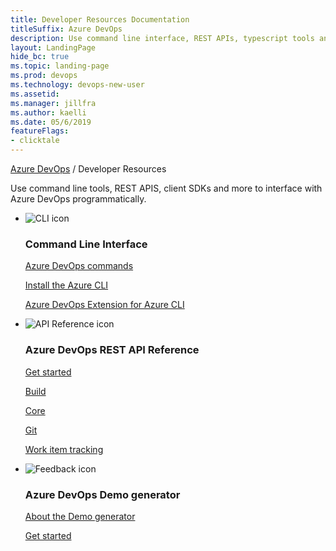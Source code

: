 ```yaml
---
title: Developer Resources Documentation
titleSuffix: Azure DevOps 
description: Use command line interface, REST APIs, typescript tools and more to interface with Azure DevOps 
layout: LandingPage
hide_bc: true
ms.topic: landing-page
ms.prod: devops 
ms.technology: devops-new-user
ms.assetid:  
ms.manager: jillfra 
ms.author: kaelli 
ms.date: 05/6/2019
featureFlags:
- clicktale 
---
```


<p><a href="/azure/devops/index">Azure DevOps</a>  /  Developer Resources</p>

Use command line tools, REST APIS, client SDKs and more to interface with Azure DevOps programmatically. 


<ul class="panelContent cardsF">
    <li>
        <div class="cardSize">
            <div class="cardPadding">
                <div class="card">
                    <div class="cardImageOuter">
                        <div class="cardImage">
                            <img src="https://docs.microsoft.com//media/common/i_cligeneric.svg" alt="CLI icon" />
                        </div>
                    </div>
                    <div class="cardText">
                        <h3>Command Line Interface</h3>
                        <p>
                            <a href="/cli/azure/ext/azure-devops/index">Azure DevOps commands</a>
                        </p>
                        <p>
                            <a href="/cli/azure/install-azure-cli">Install the Azure CLI</a>
                        </p>
                        <p>
                            <a href="https://github.com/Azure/azure-devops-cli-extension">Azure DevOps Extension for Azure CLI</a>
                        </p>
                    </div>
                </div>
            </div>
        </div>
    </li>
    <li>
        <div class="cardSize">
            <div class="cardPadding">
                <div class="card">
                    <div class="cardImageOuter">
                        <div class="cardImage">
                            <img src="https://docs.microsoft.com//media/common/i_api-reference.svg" alt="API Reference icon" />
                        </div>
                    </div>
                    <div class="cardText">
                        <h3>Azure DevOps REST API Reference</h3>
                        <p>
                            <a href="/rest/api/azure/devops/index">Get started</a>
                        </p>
                        <p>
                            <a href="/rest/api/azure/devops/build/index">Build</a>
                        </p>
                        <p>
                            <a href="/rest/api/azure/devops/core/index">Core</a>
                        </p>
                        <p>
                            <a href="/rest/api/azure/devops/git/index">Git</a>
                        </p>
                        <p>
                            <a href="/rest/api/azure/devops/wit/index">Work item tracking</a>
                        </p>
                    </div>
                </div>
            </div>
        </div>
    </li>
    <li>
        <div class="cardSize">
            <div class="cardPadding">
                <div class="card">
                    <div class="cardImageOuter">
                        <div class="cardImage">
                            <img src="https://docs.microsoft.com/media/common/i_feedback.svg" alt="Feedback icon" />
                        </div>
                    </div>
                    <div class="cardText">
                        <h3>Azure DevOps Demo generator</h3>
                        <p>
                            <a href="/azure/devops/demo-gen">About the Demo generator</a>
                        </p>
                        <p>
                            <a href="/azure/devops/demo-gen/use-demo-generator-v2">Get started</a>
                        </p>
                    </div>
                </div>
            </div>
        </div>
    </li>
</ul>